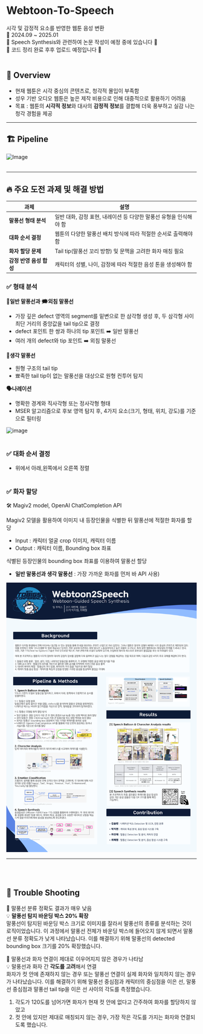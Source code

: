 # Webtoon-To-Speech
시각 및 감정적 요소를 반영한 웹툰 음성 변환 <br>
📅 2024.09 ~ 2025.01 <br>
📌 Speech Synthesis와 관련하여 논문 작성이 예정 중에 있습니다 📌 <br>
📌 코드 정리 완료 후후 업로드 예정입니다 📌
<br></br>
## 📖 Overview
- 현재 웹툰은 시각 중심의 콘텐츠로, 청각적 몰입이 부족함
- 성우 기반 오디오 웹툰은 높은 제작 비용으로 인해 대중적으로 활용하기 어려움
- 목표 : 웹툰의 **시각적 정보**와 대사의 **감정적 정보**를 결합해 더욱 풍부하고 실감 나는 청각 경험을 제공
---

## 🏗️ Pipeline
![Image](https://github.com/user-attachments/assets/bef66021-3bd7-4fc0-9906-1346f939948c)
<br></br>

---

## 🔥 주요 도전 과제 및 해결 방법
| 과제 |  설명 |
|--------|---------|
| **말풍선 형태 분석** | 일반 대화, 감정 표현, 내레이션 등 다양한 말풍선 유형을 인식해야 함 |
| **대화 순서 결정** | 웹툰의 다양한 말풍선 배치 방식에 따라 적절한 순서로 출력해야 함 |
| **화자 할당 문제** | Tail tip(말풍선 꼬리 방향) 및 문맥을 고려한 화자 매칭 필요 |
| **감정 반영 음성 합성** | 캐릭터의 성별, 나이, 감정에 따라 적절한 음성 톤을 생성해야 함 |

### ✅ 형태 분석   <br>
**💬일반 말풍선과 🗯️외침 말풍선**

- 가장 깊은 defect 영역의 segment를 밑변으로 한 삼각형 생성 후, 두 삼각형 사이 최단 거리의 중앙값을 tail tip으로 결정
- defect 포인트 한 쌍과 하나의 tip 포인트 ➡️ 일반 말풍선
- 여러 개의 defect와 tip 포인트 ➡️ 외침 말풍선
  
**💭생각 말풍선** 

- 원형 구조의 tail tip
- 뾰족한 tail tip이 없는 말풍선을 대상으로 원형 컨투어 탐지

**🗣️나레이션**

- 명확한 경계와 직사각형 또는 정사각형 형태
- MSER 알고리즘으로 후보 영역 탐지 후,  4가지 요소(크기, 형태, 위치, 강도)를 기준으로 필터링

![image](https://github.com/user-attachments/assets/4e9fafcb-a09f-4640-9a4d-7e55d68d0470) 
<br></br>

### ✅ 대화 순서 결정
  - 위에서 아래,왼쪽에서 오른쪽 정렬
<br></br>
### ✅ 화자 할당
🛠️ Magiv2 model, OpenAI ChatCompletion API

Magiv2 모델을 활용하여 이미지 내 등장인물을 식별한 뒤 말풍선에 적절한 화자를 할당
- Input : 캐릭터 얼굴 crop 이미지, 캐릭터 이름 
- Output : 캐릭터 이름, Bounding box 좌표  

식별된 등장인물의 bounding box 좌표를 이용하여 말풍선 할당
- **일반 말풍선과 생각 말풍선** : 가장 가까운 화자를 먼저 바 API 사용) 

![19th 컨퍼런스 포스터](투빅스_19th_컨퍼런스_포스터.png)

---
<br></br>
## 🔧 Trouble Shooting 
🤔 말풍선 분류 정확도 결과가 매우 낮음 <br>
💡 **말풍선 탐지 바운딩 박스 20% 확장** <br>
말풍선이 탐지된 바운딩 박스 크기로 이미지를 잘라서 말풍선의 종류를 분석하는 것이 로직이었습니다.
이 과정에서 말풍선 전체가 바운딩 박스에 들어오지 않게 되면서 말풍선 분류 정확도가 낮게 나타났습니다. 이를 해결하기 위해 말풍선의 detected bounding box 크기를 20% 확장했습니다.

🤔 말풍선과 화자 연결이 제대로 이우어지지 않은 경우가 나타남 <br>
💡 말풍선과 화자 간 **각도를 고려**해서 연결 <br>
화자가 컷 안에 존재하지 않는 경우 또는 말풍선 연결이 실제 화자와 일치하지 않는 경우가 나타났습니다. 이를 해결하기 위해 말풍선 중심점과 캐릭터의 중심점을 이은 선, 말풍선 중심점과 말풍선 tail tip을 이은 선 사이의 각도를 측정했습니다. 
 1. 각도가 120도를 넘어가면 화자가 현재 컷 안에 없다고 간주하여 화자를 할당하지 않았고
 2. 컷 안에 있지만 제대로 매칭되지 않는 경우, 가장 작은 각도를 가지는 화자와 연결되도록 했습니다.

